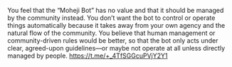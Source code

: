 You feel that the “Moheji Bot” has no value and that it should be managed by the community instead. You don’t want the bot to control or operate things automatically because it takes away from your own agency and the natural flow of the community. You believe that human management or community-driven rules would be better, so that the bot only acts under clear, agreed-upon guidelines—or maybe not operate at all unless directly managed by people.
https://t.me/+_4TfSGGcuPVjY2Y1
